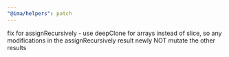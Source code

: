 ```yaml
---
"@ima/helpers": patch
---
```


fix for assignRecursively - use deepClone for arrays instead of slice, so any modifications in the assignRecursively result newly NOT mutate the other results
